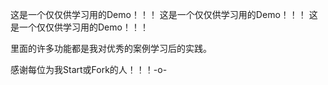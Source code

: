 这是一个仅仅供学习用的Demo！！！
这是一个仅仅供学习用的Demo！！！
这是一个仅仅供学习用的Demo！！！

里面的许多功能都是我对优秀的案例学习后的实践。

感谢每位为我Start或Fork的人！！！-o-